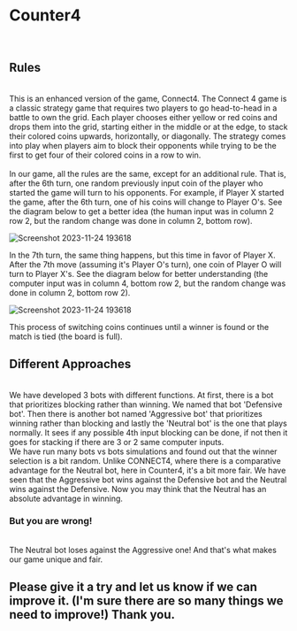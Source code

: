 # Counter4
<br>

## Rules
<br>
This is an enhanced version of the game, Connect4. The Connect 4 game is a classic strategy game that requires two players to go head-to-head in a battle to own the grid. Each player chooses either yellow or red coins and drops them into the grid, starting either in the middle or at the edge, to stack their colored coins upwards, horizontally, or diagonally. The strategy comes into play when players aim to block their opponents while trying to be the first to get four of their colored coins in a row to win. 
<br>
<br>
In our game, all the rules are the same, except for an additional rule. That is, after the 6th turn, one random previously input coin of the player who started the game will turn to his opponents. For example, if Player X started the game, after the 6th turn, one of his coins will change to Player O's. See the diagram below to get a better idea (the human input was in column 2 row 2, but the random change was done in column 2, bottom row). 
<br>

![Screenshot 2023-11-24 193618](https://github.com/cdfelixj/Counter4/assets/120282157/857bed1e-e7b6-404c-8a41-f54521c0f0ec)

In the 7th turn, the same thing happens, but this time in favor of Player X. After the 7th move (assuming it's Player O's turn), one coin of Player O will turn to Player X's. See the diagram below for better understanding (the computer input was in column 4, bottom row 2, but the random change was done in column 2, bottom row 2).
<br>

![Screenshot 2023-11-24 193618](https://github.com/cdfelixj/Counter4/assets/120282157/c710f427-3a72-49fe-a9cc-7ec8a190fe53)

This process of switching coins continues until a winner is found or the match is tied (the board is full). 
<br>

## Different Approaches
<br>
We have developed 3 bots with different functions. At first, there is a bot that prioritizes blocking rather than winning. We named that bot 'Defensive bot'. Then there is another bot named 'Aggressive bot' that prioritizes winning rather than blocking and lastly the 'Neutral bot' is the one that plays normally. It sees if any possible 4th input blocking can be done, if not then it goes for stacking if there are 3 or 2 same computer inputs.
<br>
We have run many bots vs bots simulations and found out that the winner selection is a bit random. Unlike CONNECT4, where there is a comparative advantage for the Neutral bot, here in Counter4, it's a bit more fair. We have seen that the Aggressive bot wins against the Defensive bot and the Neutral wins against the Defensive. Now you may think that the Neutral has an absolute advantage in winning.
<br>

### But you are wrong! 
<br>
The Neutral bot loses against the Aggressive one! And that's what makes our game unique and fair.

## Please give it a try and let us know if we can improve it. (I'm sure there are so many things we need to improve!) Thank you.

